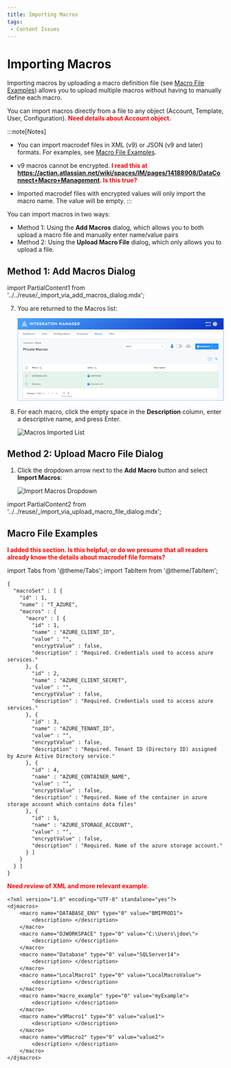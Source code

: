 ```yaml
---
title: Importing Macros
tags:
 - Content Issues
---
```


# Importing Macros

Importing macros by uploading a macro definition file (see [Macro File Examples](../macros/importing-macros#macro-file-examples)) allows you to upload multiple macros without having to manually define each macro.

You can import macros directly from a file to any object (Account, Template, User, Configuration). **<font color="red">Need details about Account object.</font>**

:::note[Notes]
* You can import macrodef files in XML (v9) or JSON (v9 and later) formats. For examples, see [Macro File Examples](./importing-macros#macro-file-examples).

* v9 macros cannot be encrypted. **<font color="red">I read this at https://actian.atlassian.net/wiki/spaces/IM/pages/14188908/DataConnect+Macro+Management. Is this true?</font>**

* Imported macrodef files with encrypted values will only import the macro name. The value will be empty.
:::

You can import macros in two ways:

* Method 1: Using the **Add Macros** dialog, which allows you to both upload a macro file and manually enter name/value pairs
* Method 2: Using the **Upload Macro File** dialog, which only allows you to upload a file.

## Method 1: Add Macros Dialog

import PartialContent1 from '../../reuse/_import_via_add_macros_dialog.mdx';

<PartialContent1 name="import_via_add_macros_dialog" />

7. You are returned to the Macros list:

    ![Macros Imported List](/img/Macros-Imported-List.png)

8. For each macro, click the empty space in the **Description** column, enter a descriptive name, and press Enter.

    ![Macros Imported List](/img/Macros-Imported-List-Description.png)

## Method 2: Upload Macro File Dialog

1. Click the dropdown arrow next to the **Add Macro** button and select **Import Macros**:
   
    ![Import Macros Dropdown](/img/Import-Macros-Dropdown1.png)

import PartialContent2 from '../../reuse/_import_via_upload_macro_file_dialog.mdx';

<PartialContent2 name="import_via_upload_macro_file_dialog" />

## Macro File Examples

**<font color="red">I added this section. Is this helpful, or do we presume that all readers already know the details about macrodef file formats?</font>**

import Tabs from '@theme/Tabs';
import TabItem from '@theme/TabItem';

<Tabs>
<TabItem value="JSON" label="JSON" default>

```
{
  "macroSet" : [ {
    "id" : 1,
    "name" : "T_AZURE",
    "macros" : {
      "macro" : [ {
        "id" : 1,
        "name" : "AZURE_CLIENT_ID",
        "value" : "",
        "encryptValue" : false,
        "description" : "Required. Credentials used to access azure services."
      }, {
        "id" : 2,
        "name" : "AZURE_CLIENT_SECRET",
        "value" : "",
        "encryptValue" : false,
        "description" : "Required. Credentials used to access azure services."
      }, {
        "id" : 3,
        "name" : "AZURE_TENANT_ID",
        "value" : "",
        "encryptValue" : false,
        "description" : "Required. Tenant ID (Directory ID) assigned by Azure Active Directory service."
      }, {
        "id" : 4,
        "name" : "AZURE_CONTAINER_NAME",
        "value" : "",
        "encryptValue" : false,
        "description" : "Required. Name of the container in azure storage account which contains data files"
      }, {
        "id" : 5,
        "name" : "AZURE_STORAGE_ACCOUNT",
        "value" : "",
        "encryptValue" : false,
        "description" : "Required. Name of the azure storage account."
      } ]
    }
  } ]
}
```

</TabItem>
<TabItem value="XML" label="XML" default>

**<font color="red">Need review of XML and more relevant example.</font>**

```
<?xml version="1.0" encoding="UTF-8" standalone="yes"?>
<djmacros>
    <macro name="DATABASE_ENV" type="0" value="BMIPROD1">
        <description> </description>
    </macro>
    <macro name="DJWORKSPACE" type="0" value="C:\Users\jdoe\">
        <description> </description>
    </macro>
    <macro name="Database" type="0" value="SQLServer14">
        <description> </description>
    </macro>
    <macro name="LocalMacro1" type="0" value="LocalMacroValue">
        <description> </description>
    </macro>
    <macro name="macro_example" type="0" value="myExample">
        <description> </description>
    </macro>
    <macro name="v9Macro1" type="0" value="value1">
        <description> </description>
    </macro>
    <macro name="v9Macro2" type="0" value="value2">
        <description> </description>
    </macro>
</djmacros>
```

</TabItem>
</Tabs>
